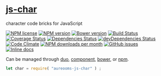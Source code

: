 [js-char](http://aureooms.github.io/js-char)
==

character code bricks for JavaScript

[![NPM license](http://img.shields.io/npm/l/aureooms-js-char.svg?style=flat)](https://raw.githubusercontent.com/aureooms/js-char/master/LICENSE)
[![NPM version](http://img.shields.io/npm/v/aureooms-js-char.svg?style=flat)](https://www.npmjs.org/package/aureooms-js-char)
[![Bower version](http://img.shields.io/bower/v/aureooms-js-char.svg?style=flat)](http://bower.io/search/?q=aureooms-js-char)
[![Build Status](http://img.shields.io/travis/aureooms/js-char.svg?style=flat)](https://travis-ci.org/aureooms/js-char)
[![Coverage Status](http://img.shields.io/coveralls/aureooms/js-char.svg?style=flat)](https://coveralls.io/r/aureooms/js-char)
[![Dependencies Status](http://img.shields.io/david/aureooms/js-char.svg?style=flat)](https://david-dm.org/aureooms/js-char#info=dependencies)
[![devDependencies Status](http://img.shields.io/david/dev/aureooms/js-char.svg?style=flat)](https://david-dm.org/aureooms/js-char#info=devDependencies)
[![Code Climate](http://img.shields.io/codeclimate/github/aureooms/js-char.svg?style=flat)](https://codeclimate.com/github/aureooms/js-char)
[![NPM downloads per month](http://img.shields.io/npm/dm/aureooms-js-char.svg?style=flat)](https://www.npmjs.org/package/aureooms-js-char)
[![GitHub issues](http://img.shields.io/github/issues/aureooms/js-char.svg?style=flat)](https://github.com/aureooms/js-char/issues)
[![Inline docs](http://inch-ci.org/github/aureooms/js-char.svg?branch=master&style=shields)](http://inch-ci.org/github/aureooms/js-char)

Can be managed through [duo](https://github.com/duojs/duo),
[component](https://github.com/componentjs/component),
[bower](https://github.com/bower/bower), or
[npm](https://github.com/npm/npm).

```js
let char = require( "aureooms-js-char" ) ;
```